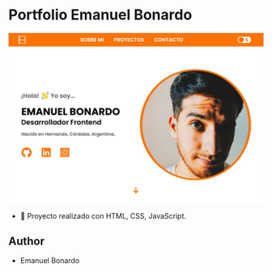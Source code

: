 # Portfolio Emanuel Bonardo

![1-portfolio](assets/images/img-proyectos/1-portfolio.jpg)

- 💼 Proyecto realizado con HTML, CSS, JavaScript.

## Author 

- Emanuel Bonardo

